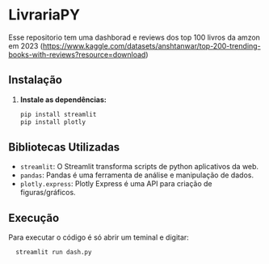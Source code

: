 # LivrariaPY
Esse repositorio tem uma dashborad e reviews dos top 100 livros da amzon em 2023 (https://www.kaggle.com/datasets/anshtanwar/top-200-trending-books-with-reviews?resource=download)

## Instalação

1. **Instale as dependências:**

   ```bash
   pip install streamlit
   pip install plotly
   ```

## Bibliotecas Utilizadas

* `streamlit`: O Streamlit transforma scripts de python aplicativos da web.
* `pandas`: Pandas é uma ferramenta de análise e manipulação de dados.
* `plotly.express`: Plotly Express é uma API para criação de figuras/gráficos.

## Execução
  Para executar o código é só abrir um teminal e digitar:
   ```bash
     streamlit run dash.py
   ```
